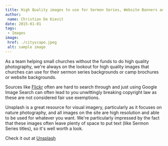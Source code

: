 ```yaml
---
title: High Quality images to use for Sermon Series, Website Banners and other purposes
author:
 name: Christian De Kievit
date: 2015-01-01
tags:
 - Images
image:
 href: ./cityscape.jpeg
 alt: sample image
---
```


As a team helping small churches without the funds to do high quality photography, we're always on the lookout for high quality images that churches can use for their sermon series backgrounds or camp brochures or website backgrounds.

Sources like [Flickr](https://www.flickr.com/) often are hard to search through and just using Google Image Search can often lead to you unwittingly breaking copyright law as these are not considered fair use exemptions.

Unsplash is a great resource for visual imagery, particularly as it focuses on nature photography, and all images on the site are high resolution and able to be used for whatever you want. We're particularly impressed by the fact that these images often leave plenty of space to put text (like Sermon Series titles), so it's well worth a look.

Check it out at [Unsplash](https://unsplash.com/)
